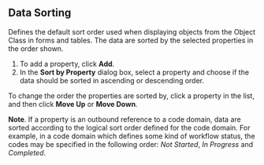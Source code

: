 ## Data Sorting

Defines the default sort order used when displaying objects from the Object Class in forms and tables. The data are sorted by the selected properties in the order shown.

1.  To add a property, click **Add**.
2.  In the **Sort by Property** dialog box, select a property and choose if the data should be sorted in ascending or descending order.

To change the order the properties are sorted by, click a property in the list, and then click **Move Up** or **Move Down**.

**Note**. If a property is an outbound reference to a code domain, data are sorted according to the logical sort order defined for the code domain. For example, in a code domain which defines some kind of workflow status, the codes may be specified in the following order: _Not Started_, _In Progress_ and _Completed_.